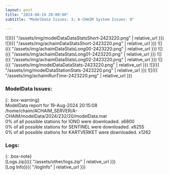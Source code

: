 ```yaml
---
layout: post
title: "2024-08-19 20:00:00"
subtitle: "ModelData Issues: 3; A-CHAIM System Issues: 0"

---
```


![]({{ "/assets/img/modelDataDataStatsShort-2423220.png" | relative_url }})
![]({{ "/assets/img/achaimDataStatsShort-2423220.png" | relative_url }})
![]({{ "/assets/img/achaimDataStatsLong00-2423220.png" | relative_url }})
![]({{ "/assets/img/achaimDataStatsLong01-2423220.png" | relative_url }})
![]({{ "/assets/img/achaimDataStatsLong02-2423220.png" | relative_url }})
![]({{ "/assets/img/modelDataDataStats-2423220.png" | relative_url }})
![]({{ "/assets/img/modelDataStationStats-2423220.png" | relative_url }})
![]({{ "/assets/img/achaimRunTime-2423220.png" | relative_url }})


### ModelData Issues:  
  
{: .box-warning}  
 ModelData report for 19-Aug-2024 20:15:08   
 /home/chaim/ACHAIM_SERVER/A-CHAIM/modelData/2024/232/20/modelData.mat   
 0% of all possible stations for IONO were downloaded. x6800   
 0% of all possible stations for SENTINEL were downloaded. x6255   
 0% of all possible stations for KARTVERKET were downloaded. x1262   
  


### Logs:  
  
{: .box-note}  
[Logs.zip]({{ "/assets/other/logs.zip" | relative_url }})  
[Log Info]({{ "/logInfo" | relative_url }})  
